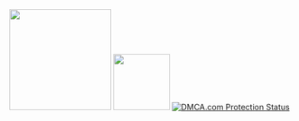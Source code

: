 <img height="180em" src="https://github-readme-stats.vercel.app/api?username=HoldUpAMinute&show_icons=true&hide_border=true&&count_private=true&include_all_commits=true" />
<img height="100em" src="https://discord.c99.nl/widget/theme-1/948147084924690492.png" />
<a href="//www.dmca.com/Protection/Status.aspx?ID=ad974f22-b6a8-4c39-b1d2-edc9468d7aa0&refurl=https://github.com/HoldUpAMinute" title="DMCA.com Protection Status" class="dmca-badge"> <img src ="https://images.dmca.com/Badges/dmca-badge-w100-5x1-08.png?ID=ad974f22-b6a8-4c39-b1d2-edc9468d7aa0"  alt="DMCA.com Protection Status" /></a>
